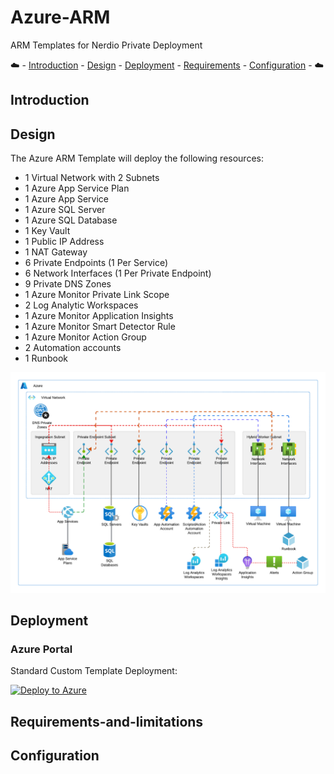 # Azure-ARM

ARM Templates for Nerdio Private Deployment

:cloud: - [Introduction](#introduction) - [Design](#design) - [Deployment](#deployment) - [Requirements](#requirements-and-limitations) - [Configuration](#configuration) - :cloud:

## Introduction

## Design

The Azure ARM Template will deploy the following resources:

- 1 Virtual Network with 2 Subnets
- 1 Azure App Service Plan
- 1 Azure App Service
- 1 Azure SQL Server
- 1 Azure SQL Database
- 1 Key Vault
- 1 Public IP Address
- 1 NAT Gateway
- 6 Private Endpoints (1 Per Service)
- 6 Network Interfaces (1 Per Private Endpoint)
- 9 Private DNS Zones
- 1 Azure Monitor Private Link Scope
- 2 Log Analytic Workspaces
- 1 Azure Monitor Application Insights
- 1 Azure Monitor Smart Detector Rule
- 1 Azure Monitor Action Group
- 2 Automation accounts
- 1 Runbook

![nerdio private deployment design](images/nerdio-private.png)

## Deployment

### Azure Portal

Standard Custom Template Deployment:

[![Deploy to Azure](https://aka.ms/deploytoazurebutton)](https://portal.azure.com/#create/Microsoft.Template/uri/https%3A%2F%2Fraw.githubusercontent.com%2Fswansosj%2FAzure-ARM%2Fdev-vms%2FAVD%2FNerdio-Private%2Fazuredeploy.json)

## Requirements-and-limitations

## Configuration
